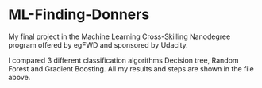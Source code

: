# ML-Finding-Donners
My final project in the Machine Learning Cross-Skilling Nanodegree program offered by egFWD and sponsored by Udacity.

I compared 3 different classification algorithms Decision tree, Random Forest and Gradient Boosting. All my results and steps are shown in the file above.

